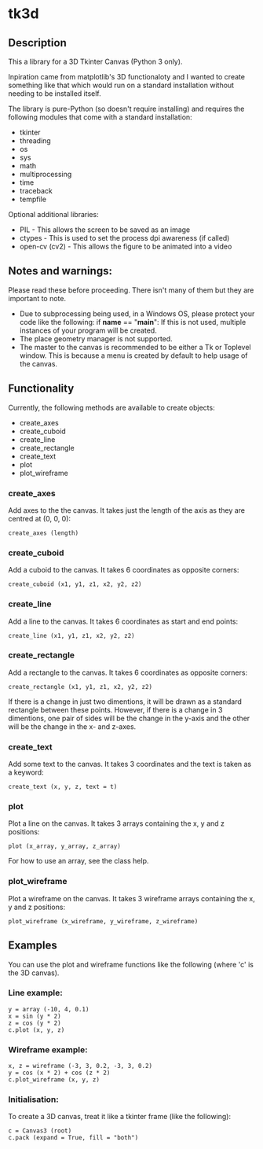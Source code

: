 # tk3d
## Description
This a library for a 3D Tkinter Canvas (Python 3 only).

Inpiration came from matplotlib's 3D functionaloty and I wanted to create something like that which would run on a standard installation without needing to be installed itself.

The library is pure-Python (so doesn't require installing) and requires the following modules that come with a standard installation:

- tkinter
- threading
- os
- sys
- math
- multiprocessing
- time
- traceback
- tempfile

Optional additional libraries:
- PIL - This allows the screen to be saved as an image
- ctypes - This is used to set the process dpi awareness (if called)
- open-cv (cv2) - This allows the figure to be animated into a video

## Notes and warnings:
Please read these before proceeding. There isn't many of them but they are important to note.
 - Due to subprocessing being used, in a Windows OS, please protect your code like the following:
    if __name__ == "__main__":
        <your stuff>
   If this is not used, multiple instances of your program will be created.
 - The place geometry manager is not supported.
 - The master to the canvas is recommended to be either a Tk or Toplevel window.
   This is because a menu is created by default to help usage of the canvas.

## Functionality
Currently, the following methods are available to create objects:

- create_axes
- create_cuboid
- create_line
- create_rectangle
- create_text
- plot
- plot_wireframe

### create_axes
Add axes to the the canvas. It takes just the length of the axis as they are centred at (0, 0, 0):

    create_axes (length)

### create_cuboid
Add a cuboid to the canvas. It takes 6 coordinates as opposite corners:

    create_cuboid (x1, y1, z1, x2, y2, z2)

### create_line
Add a line to the canvas. It takes 6 coordinates as start and end points:

    create_line (x1, y1, z1, x2, y2, z2)

### create_rectangle
Add a rectangle to the canvas. It takes 6 coordinates as opposite corners:

    create_rectangle (x1, y1, z1, x2, y2, z2)

If there is a change in just two dimentions, it will be drawn as a standard rectangle between these points.
However, if there is a change in 3 dimentions, one pair of sides will be the change in the y-axis and the other will be the change in the x- and z-axes.

### create_text
Add some text to the canvas. It takes 3 coordinates and the text is taken as a keyword:

    create_text (x, y, z, text = t)

### plot
Plot a line on the canvas. It takes 3 arrays containing the x, y and z positions:

    plot (x_array, y_array, z_array)

For how to use an array, see the class help.

### plot_wireframe
Plot a wireframe on the canvas. It takes 3 wireframe arrays containing the x, y and z positions:

    plot_wireframe (x_wireframe, y_wireframe, z_wireframe)

## Examples
You can use the plot and wireframe functions like the following (where 'c' is the 3D canvas).
### Line example:

    y = array (-10, 4, 0.1)
    x = sin (y * 2)
    z = cos (y * 2)
    c.plot (x, y, z)

### Wireframe example:

    x, z = wireframe (-3, 3, 0.2, -3, 3, 0.2)
    y = cos (x * 2) + cos (z * 2)
    c.plot_wireframe (x, y, z)

### Initialisation:
To create a 3D canvas, treat it like a tkinter frame (like the following):

    c = Canvas3 (root)
    c.pack (expand = True, fill = "both")
